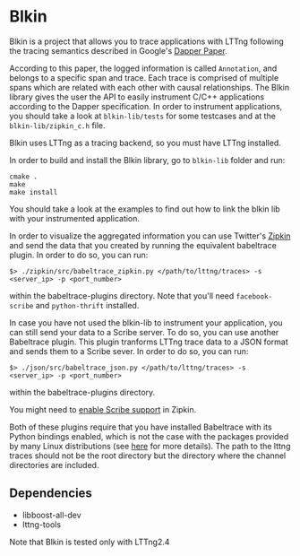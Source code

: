 # Blkin

Blkin is a project that allows you to trace applications with LTTng following
the tracing semantics described in Google's [Dapper
Paper](http://static.googleusercontent.com/media/research.google.com/el//pubs/archive/36356.pdf).

According to this paper, the logged information is called `Annotation`, and
belongs to a specific span and trace. Each trace is comprised of multiple spans
which are related with each other with causal relationships. The Blkin
library gives the user the API to easily instrument C/C++ applications according
to the Dapper specification. In order to instrument applications, you should take
a look at ``blkin-lib/tests`` for some testcases and at the ``blkin-lib/zipkin_c.h``
file.

Blkin uses LTTng as a tracing backend, so you must have LTTng installed.

In order to build and install the Blkin library, go to ``blkin-lib`` folder and run:

```
cmake .
make
make install
```

You should take a look at the examples to find out how to link the blkin lib
with your instrumented application.

In order to visualize the aggregated information you can use Twitter's
[Zipkin](http://twitter.github.io/zipkin/) and send the data that you created
by running the equivalent babeltrace plugin. In order to do so, you can run:

```
$> ./zipkin/src/babeltrace_zipkin.py </path/to/lttng/traces> -s <server_ip> -p <port_number>
```

within the babeltrace-plugins directory. Note that you'll need `facebook-scribe`
and `python-thrift` installed.

In case you have not used the blkin-lib to instrument your application, you can
still send your data to a Scribe server. To do so, you can use another
Babeltrace plugin. This plugin tranforms LTTng trace data to a JSON format and
sends them to a Scribe sever. In order to do so, you can run:

```
$> ./json/src/babeltrace_json.py </path/to/lttng/traces> -s <server_ip> -p <port_number>
```
within the babeltrace-plugins directory.

You might need to [enable Scribe support](https://github.com/openzipkin/docker-zipkin/blob/master/docker-compose.yml) in Zipkin.

Both of these plugins require that you have installed Babeltrace with its
Python bindings enabled, which is not the case with the packages provided by many
Linux distributions (see [here](http://diamon.org/babeltrace/docs/python/) for more details). The path to the lttng traces should not be the root
directory but the directory where the channel directories are included.

## Dependencies

* libboost-all-dev 
* lttng-tools

Note that Blkin is tested only with LTTng2.4
